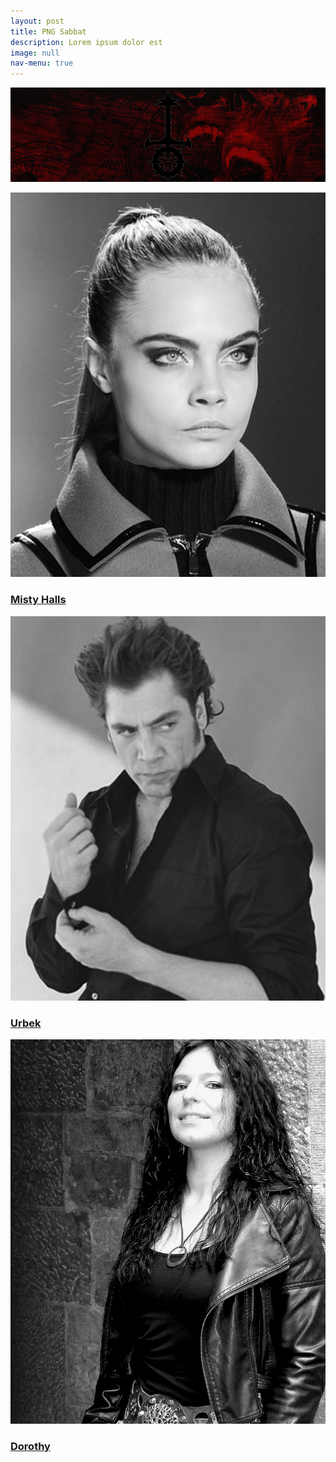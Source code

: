 ```yaml
---
layout: post
title: PNG Sabbat
description: Lorem ipsum dolor est
image: null
nav-menu: true
---
```


<span class="image fit"><img src="assets/images/sabbat.jpg" alt="" /></span>
<div class="box alt">
	<div class="row 50% uniform">
		<div class="4u"><a href="pg/misty"><span class="image fit"><img src="assets/images/misty.jpg" alt="" /></span><h3>Misty Halls</h3></a></div>
        <div class="4u"><a href="pg/urbek"><span class="image fit"><img src="assets/images/urbek.jpg" alt="" /></span><h3>Urbek</h3></a></div>
        <div class="4u$"><a href="pg/dorothy"><span class="image fit"><img src="assets/images/dorothy.jpg" alt="" /></span><h3>Dorothy</h3></a></div>
        </div>

</div>